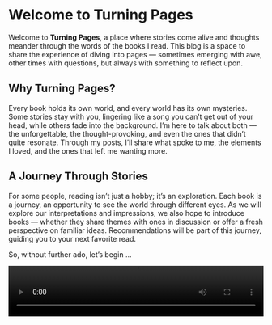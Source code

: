 # Welcome to Turning Pages

Welcome to **Turning Pages**, a place where stories come alive and thoughts meander through the words of the books I read. This blog is a space to share the experience of diving into pages — sometimes emerging with awe, other times with questions, but always with something to reflect upon.

## Why Turning Pages?

Every book holds its own world, and every world has its own mysteries. Some stories stay with you, lingering like a song you can’t get out of your head, while others fade into the background. I’m here to talk about both — the unforgettable, the thought-provoking, and even the ones that didn’t quite resonate. Through my posts, I’ll share what spoke to me, the elements I loved, and the ones that left me wanting more.

## A Journey Through Stories

For some people, reading isn’t just a hobby; it’s an exploration. Each book is a journey, an opportunity to see the world through different eyes. As we will explore our interpretations and impressions, we also hope to introduce books — whether they share themes with ones in discussion or offer a fresh perspective on familiar ideas. Recommendations will be part of this journey, guiding you to your next favorite read.


So, without further ado, let’s begin ...

<video src="[video1.mov](https://github.com/turning-pages/turning-pages.github.io/raw/refs/heads/main/public/twinpeaks.mp4?raw=true)" width="100%" height="100px"/>
